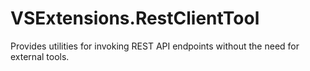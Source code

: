# VSExtensions.RestClientTool
Provides utilities for invoking REST API endpoints without the need for external tools.

